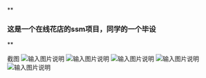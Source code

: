  **

### 这是一个在线花店的ssm项目，同学的一个毕设
** 

截图
![输入图片说明](https://images.gitee.com/uploads/images/2021/0123/160634_49c305d7_6541723.jpeg "1.jpg")
![输入图片说明](https://images.gitee.com/uploads/images/2021/0123/160752_77170771_6541723.jpeg "2.jpg")
![输入图片说明](https://images.gitee.com/uploads/images/2021/0123/160800_11f2c76d_6541723.jpeg "3.jpg")
![输入图片说明](https://images.gitee.com/uploads/images/2021/0123/160808_419c6dda_6541723.jpeg "4.jpg")
![输入图片说明](https://images.gitee.com/uploads/images/2021/0123/160815_fef8afc7_6541723.jpeg "5.jpg")
